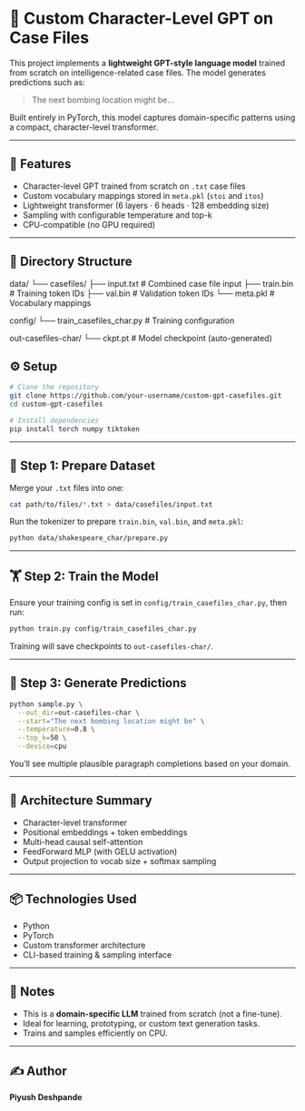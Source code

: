 # 🧠 Custom Character-Level GPT on Case Files

This project implements a **lightweight GPT-style language model** trained from scratch on intelligence-related case files. The model generates predictions such as:

> The next bombing location might be...

Built entirely in PyTorch, this model captures domain-specific patterns using a compact, character-level transformer.

---

## 🚀 Features

- Character-level GPT trained from scratch on `.txt` case files
- Custom vocabulary mappings stored in `meta.pkl` (`stoi` and `itos`)
- Lightweight transformer (6 layers · 6 heads · 128 embedding size)
- Sampling with configurable temperature and top-k
- CPU-compatible (no GPU required)

---

## 📁 Directory Structure


data/
└── casefiles/
├── input.txt         # Combined case file input
├── train.bin         # Training token IDs
├── val.bin           # Validation token IDs
└── meta.pkl          # Vocabulary mappings

config/
└── train\_casefiles\_char.py  # Training configuration

out-casefiles-char/
└── ckpt.pt              # Model checkpoint (auto-generated)


## ⚙️ Setup

```bash
# Clone the repository
git clone https://github.com/your-username/custom-gpt-casefiles.git
cd custom-gpt-casefiles

# Install dependencies
pip install torch numpy tiktoken
````

---

## 🔧 Step 1: Prepare Dataset

Merge your `.txt` files into one:

```bash
cat path/to/files/*.txt > data/casefiles/input.txt
```

Run the tokenizer to prepare `train.bin`, `val.bin`, and `meta.pkl`:

```bash
python data/shakespeare_char/prepare.py
```

---

## 🏋️ Step 2: Train the Model

Ensure your training config is set in `config/train_casefiles_char.py`, then run:

```bash
python train.py config/train_casefiles_char.py
```

Training will save checkpoints to `out-casefiles-char/`.

---

## 🔮 Step 3: Generate Predictions

```bash
python sample.py \
  --out_dir=out-casefiles-char \
  --start="The next bombing location might be" \
  --temperature=0.8 \
  --top_k=50 \
  --device=cpu
```

You’ll see multiple plausible paragraph completions based on your domain.

---

## 🧠 Architecture Summary

* Character-level transformer
* Positional embeddings + token embeddings
* Multi-head causal self-attention
* FeedForward MLP (with GELU activation)
* Output projection to vocab size + softmax sampling

---

## 📦 Technologies Used

* Python
* PyTorch
* Custom transformer architecture
* CLI-based training & sampling interface

---

## 📌 Notes

* This is a **domain-specific LLM** trained from scratch (not a fine-tune).
* Ideal for learning, prototyping, or custom text generation tasks.
* Trains and samples efficiently on CPU.

---

## ✍️ Author

**Piyush Deshpande**
